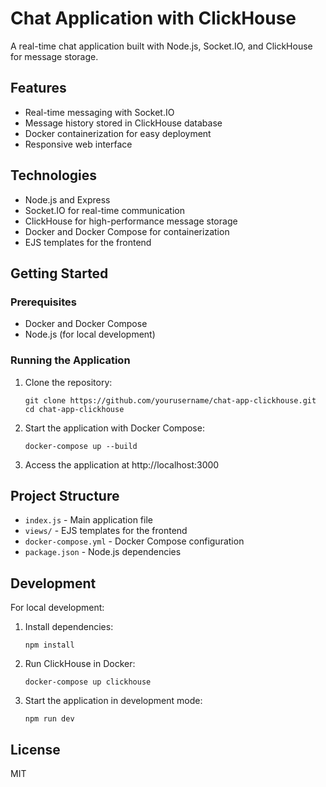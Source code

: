 # Chat Application with ClickHouse

A real-time chat application built with Node.js, Socket.IO, and ClickHouse for message storage.

## Features

- Real-time messaging with Socket.IO
- Message history stored in ClickHouse database
- Docker containerization for easy deployment
- Responsive web interface

## Technologies

- Node.js and Express
- Socket.IO for real-time communication
- ClickHouse for high-performance message storage
- Docker and Docker Compose for containerization
- EJS templates for the frontend

## Getting Started

### Prerequisites

- Docker and Docker Compose
- Node.js (for local development)

### Running the Application

1. Clone the repository:
   ```
   git clone https://github.com/yourusername/chat-app-clickhouse.git
   cd chat-app-clickhouse
   ```

2. Start the application with Docker Compose:
   ```
   docker-compose up --build
   ```

3. Access the application at http://localhost:3000

## Project Structure

- `index.js` - Main application file
- `views/` - EJS templates for the frontend
- `docker-compose.yml` - Docker Compose configuration
- `package.json` - Node.js dependencies

## Development

For local development:

1. Install dependencies:
   ```
   npm install
   ```

2. Run ClickHouse in Docker:
   ```
   docker-compose up clickhouse
   ```

3. Start the application in development mode:
   ```
   npm run dev
   ```

## License

MIT 